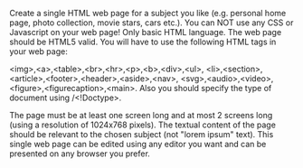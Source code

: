 Create a single HTML web page for a subject you like (e.g. personal home page, photo collection, movie stars, cars etc.). You can NOT use any CSS or Javascript on your web page! Only basic HTML language. The web page should be HTML5 valid. You will have to use the following HTML tags in your web page: 

\<img>,\<a>,\<table>,\<br>,\<hr>,\<p>,\<b>,\<div>,\<ul>, \<li>,\<section>,\<article>,\<footer>,\<header>,\<aside>,\<nav>, \<svg>,\<audio>,\<video>,\<figure>,\<figurecaption>,\<main>. Also you should specify the type of document using /<!Doctype>.

  The page must be at least one screen long and at most 2 screens long (using a resolution of 1024x768 pixels). The textual content of the page should be relevant to the chosen subject (not "lorem ipsum" text). This single web page can be edited using any editor you want and can be presented on any browser you prefer.
